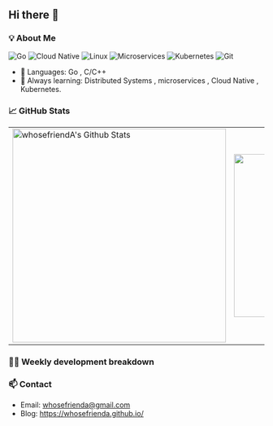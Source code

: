## Hi there 👋


### 💡 About Me
![Go](https://img.shields.io/badge/Go-00ADD8?style=flat-square&logo=go&logoColor=white)
![Cloud Native](https://img.shields.io/badge/Cloud_Native-0078D4?style=flat-square&logo=cncf&logoColor=white)
![Linux](https://img.shields.io/badge/Linux-FCC624?style=flat-square&logo=linux&logoColor=black)
![Microservices](https://img.shields.io/badge/Microservices-FF6F00?style=flat-square&logo=architect&logoColor=white)
![Kubernetes](https://img.shields.io/badge/Kubernetes-326CE5?style=flat-square&logo=kubernetes&logoColor=white)
![Git](https://img.shields.io/badge/Git-F05032?style=flat-square&logo=git&logoColor=white)


- 🔧 Languages:  Go , C/C++
- 🧠 Always learning:  Distributed Systems , microservices , Cloud Native , Kubernetes.

### 📈 GitHub Stats

<table>
<tr>
  <td>
    <img src="https://github-readme-stats.sumanth-talluri.vercel.app/api?username=whosefriendA&show_icons=true&&hide_border=true" alt="whosefriendA's Github Stats" width="420" />
  </td>
  <td>
    <img src="https://github-readme-stats.vercel.app/api/top-langs/?username=whosefriendA&theme=dark&layout=compact" width="320" />
  </td>
</tr>
</table>

### 🧑‍💻 Weekly development breakdown
<!--START_SECTION:waka-->
<!--END_SECTION:waka-->


### 📫 Contact

- Email: whosefrienda@gmail.com
- Blog: https://whosefrienda.github.io/
